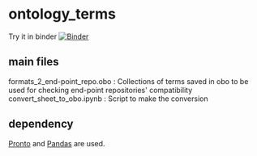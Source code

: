 # ontology_terms
Try it in binder [![Binder](https://mybinder.org/badge_logo.svg)](https://mybinder.org/v2/gh/xiaoranzhou/ontology_terms/HEAD?filepath=convert_sheet_to_obo.ipynb)  
## main files  
formats_2_end-point_repo.obo : Collections of terms saved in obo to be used for checking end-point repositories' compatibility  
convert_sheet_to_obo.ipynb : Script to make the conversion  

## dependency
[Pronto](https://github.com/althonos/pronto) and [Pandas](https://pandas.pydata.org/) are used. 
